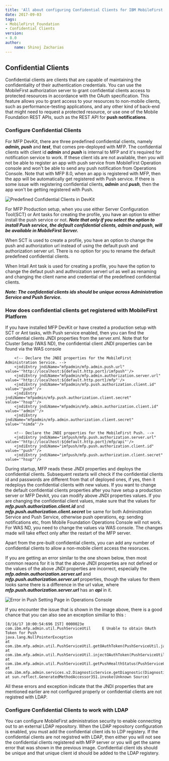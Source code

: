 ```yaml
---
title: 'All about configuring Confidential Clients for IBM MobileFirst Platform'
date: 2017-09-03
tags:
- MobileFirst_Foundation
- Confidential Clients
version:
- 8.0
author: 
    name: Shinoj Zacharias
---
```


## Confidential Clients

Confidential clients are clients that are capable of maintaining the confidentiality of their authentication credentials. You can use the MobileFirst authorization server to grant confidential clients access to protected resources in accordance with the OAuth specification. This feature allows you to grant access to your resources to non-mobile clients, such as performance-testing applications, and any other kind of back-end that might need to request a protected resource, or use one of the Mobile Foundation REST APIs, such as the REST API for **push notifications**.

### Configure Confidential Clients

For MFP DevKit, there are three predefined confidential clients, namely ***admin, push*** and ***test***, that comes pre-deployed with MFP. The confidential clients with client id ***admin*** and ***push*** is internal to MFP and it's required for notification service to work. If these client ids are not available, then you will not be able to register an app with push service from MobileFirst Operation console and won't be able to send any push notification from Operations Console. Note that with MFP 8.0, when an app is registered with MFP, then the app will be automatically get registered with Push service. If there is some issue with registering confidential clients, ***admin*** and ***push***, then the app won't be getting registered with Push. 

![Predefined Confidential Clients in DevKit]({{site.baseurl}}/assets/blog/2017-08-21-confidential-client-configuration-for-mobilefirst-topologies/ConfidentialClientDevKit.png)

For MFP Production setup, when you use either Server Configuration Tool(SCT) or Ant tasks for creating the profile, you have an option to either install the push service or not.
***Note that only if you select the option to install Push service, the default confidential clients, admin and push, will be available in MobileFirst Server.*** 

When SCT is used to create a profile, you have an option to change the push and authorization url instead of using the default push and authorization server url. There is no option for you to rename the default predefined confidential clients. 

When Intall Ant task is used for creating a profile, you have the option to change the defaut push and authroization serverl url as well as renaming and changing the client name and credential of the predefined confidential clients.

***Note: The confidential clients ids should be unique across Administration Service and Push Service.***

### How does confidential clients get registered with MobileFirst Platform

 If you have installed MFP DevKit or have created a production setup with SCT or Ant tasks, with Push service enabled, then you can find the confidential clients JNDI properties from the server.xml. Note that for Cluster Setup (WAS ND), the confidential client JNDI properties can be found via the WAS console 

```
    <!-- Declare the JNDI properties for the MobileFirst Administration Service. -->
    <jndiEntry jndiName="mfpadmin/mfp.admin.push.url" value='"http://localhost:${default.http.port}/imfpush"'/>
    <jndiEntry jndiName="mfpadmin/mfp.admin.authorization.server.url" value='"http://localhost:${default.http.port}/mfp"'/>
    <jndiEntry jndiName="mfpadmin/mfp.push.authorization.client.id" value='"push"'/>
    <jndiEntry jndiName="mfpadmin/mfp.push.authorization.client.secret" value='"hsup"'/>
    <jndiEntry jndiName="mfpadmin/mfp.admin.authorization.client.id" value='"admin"'/>
    <jndiEntry jndiName="mfpadmin/mfp.admin.authorization.client.secret" value='"nimda"'/>

    <!-- Declare the JNDI properties for the MobileFirst Push. -->
    <jndiEntry jndiName="imfpush/mfp.push.authorization.server.url" value='"http://localhost:${default.http.port}/mfp/api"'/>
    <jndiEntry jndiName="imfpush/mfp.push.authorization.client.id" value='"push"'/>
    <jndiEntry jndiName="imfpush/mfp.push.authorization.client.secret" value='"hsup"'/>

```

During startup, MFP reads these JNDI properties and deploys the confidential clients. Subsequent restarts will check if the confidential clients id and passwords are different from that of deployed ones, if yes, then it redeploys the confidential clients with new values. If you want to change the default confidential clients properties after you have setup a production server or MFP Devkit, you can modify above JNDI properties values. If you are changing the confidential client values, make sure that the values for ***mfp.push.authorization.client.id*** and ***mfp.push.authorization.client.secret*** be same for both Adminstration Service and Push Service, otherwise push operations, eg: sending notifications etc, from Mobile Foundation Operations Console will not work. For WAS ND, you need to change the values via WAS console. The changes made will take effect only after the restart of the MFP server.

Apart from the pre-built confidential clients, you can add any number of confidential clients to allow a non-mobile client access the resoruces. 

If you are getting an error similar to the one shown below, then most common reaons for it is that the above JNDI properties are not defined or the values of
the above JNDI properties are incorrect, especially the ***mfp.admin.authorization.server.url*** and ***mfp.push.authorization.server.url*** properties, though the values for them looks same there is a difference in the url value, where ***mfp.push.authorization.server.url*** has an ***api*** in it.

![Error in Push Setting Page in Operations Console]({{site.baseurl}}/assets/blog/2017-08-21-confidential-client-configuration-for-mobilefirst-topologies/ConfidentialClientError.png)

If you encounter the issue that is shown in the image above, there is a good chance that you can also see an exception similiar to this :

```
[8/16/17 10:00:54:696 IST] 0000023e com.ibm.mfp.admin.util.PushServiceUtil     E Unable to obtain OAuth Token for Push 
java.lang.NullPointerException
at com.ibm.mfp.admin.util.PushServiceUtil.getOAuthToken(PushServiceUtil.java:1396)
at com.ibm.mfp.admin.util.PushServiceUtil.injectOAuthToken(PushServiceUtil.java:1447)
at com.ibm.mfp.admin.util.PushServiceUtil.getPushHealthStatus(PushServiceUtil.java:224)
at com.ibm.mfp.admin.services.v2.DiagnosticService.getDiagnostic(DiagnosticService.java:271)
at sun.reflect.GeneratedMethodAccessor351.invoke(Unknown Source)

```

All these errors and exception indicate that the JNDI properties that are mentioned earlier are not configured properly or confidential clients are not registred with LDAP.

### Configure Confidential Clients to work with LDAP

You can configure MobileFirst administration security to enable connecting out to an external LDAP repository. When the LDAP repository configuration is enabled, you must add the confidential client ids to LDP registery. If the confidential clients are not registred with LDAP, then either you will not see the confidential clients registered with MFP server or you will get the same error that was shown in the previous image. Confidential client ids should be unique and that unique client id should be added to the LDAP registery.




